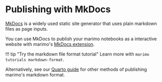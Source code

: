 # Publishing with MkDocs

[MkDocs](https://www.mkdocs.org/) is a widely used static site generator that uses plain markdown files as page inputs.

You can use MkDocs to publish your marimo notebooks as a interactive website with marimo's [MkDocs extension](https://github.com/marimo-team/quarto-marimo).

!!! tip "Try the markdown file format tutorial"
    Learn more with `marimo tutorials markdown-format`.

Alternatively, see our [Quarto guide](quarto.md) for other methods of publishing marimo's markdown format.
